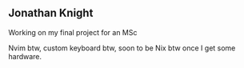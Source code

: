 ## Jonathan Knight 

Working on my final project for an MSc

Nvim btw, custom keyboard btw, soon to be Nix btw once I get some hardware.
